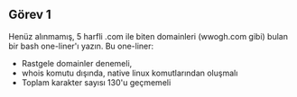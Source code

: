 ## Görev 1
Henüz alınmamış, 5 harfli .com ile biten domainleri (wwogh.com gibi) bulan bir bash one-liner'ı yazın. Bu one-liner:
- Rastgele domainler denemeli,
- whois komutu dışında, native linux komutlarından oluşmalı
- Toplam karakter sayısı 130'u geçmemeli
